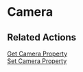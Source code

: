 # Camera

## Related Actions

[Get Camera Property](../reference.md#get-camera-property)  
[Set Camera Property](../reference.md#set-camera-property)

